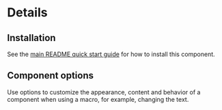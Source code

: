 # Details

## Installation

See the [main README quick start guide](https://designsystem.digital.gov/) for how to install this component.
## Component options

Use options to customize the appearance, content and behavior of a component when using a macro, for example, changing the text.
